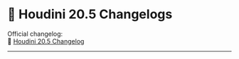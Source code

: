 # 📝 Houdini 20.5 Changelogs

Official changelog:  
🔗 [Houdini 20.5 Changelog](https://www.sidefx.com/changelog/?journal=&categories=&body=&version=20.5&build_min=&build_max=&show_versions=on&show_compatibility=on&items_per_page=)

---